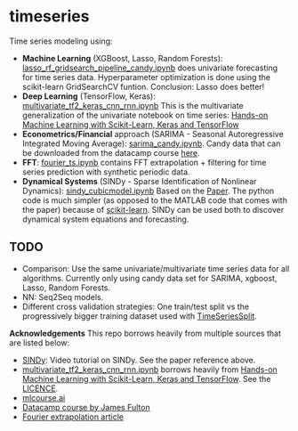 # timeseries

Time series modeling using:
 - **Machine Learning** (XGBoost, Lasso, Random Forests): [lasso_rf_gridsearch_pipeline_candy.ipynb](lasso_rf_gridsearch_pipeline_candy.ipynb) does univariate forecasting for time series data. Hyperparameter optimization is done using the scikit-learn GridSearchCV funtion. Conclusion: Lasso does better!
 - **Deep Learning** (TensorFlow, Keras): [multivariate_tf2_keras_cnn_rnn.ipynb](multivariate_tf2_keras_cnn_rnn.ipynb) 
 This is the multivariate generalization of the univariate notebook on time series:
[Hands-on Machine Learning with Scikit-Learn, Keras and TensorFlow](https://github.com/ageron/handson-ml2/blob/master/15_processing_sequences_using_rnns_and_cnns.ipynb)
 - **Econometrics/Financial** approach (SARIMA - Seasonal Autoregressive Integrated Moving Average): [sarima_candy.ipynb](sarima_candy.ipynb). Candy data that can be downloaded from the datacamp course [here](https://www.datacamp.com/courses/forecasting-using-arima-models-in-python). 
 - **FFT**: [fourier_ts.ipynb](fourier_ts.ipynb) contains FFT extrapolation + filtering for time series prediction with synthetic periodic data.
 - **Dynamical Systems** (SINDy - Sparse Identification of Nonlinear Dynamics): [sindy_cubicmodel.ipynb](sindy_cubicmodel.ipynb) Based on the [Paper](https://www.pnas.org/content/113/15/3932). The python code is much simpler (as opposed to the MATLAB code that comes with the paper) because of [scikit-learn](https://github.com/scikit-learn/scikit-learn). SINDy can be used both to discover dynamical system equations and forecasting.

## TODO
 - Comparison: Use the same univariate/multivariate time series data for all algorithms. Currently only using candy data set for SARIMA, xgboost, Lasso, Random Forests.
 - NN: Seq2Seq models.
 - Different cross validation strategies: One train/test split vs the progressively bigger training dataset used with [TimeSeriesSplit](https://scikit-learn.org/stable/modules/generated/sklearn.model_selection.TimeSeriesSplit.html).

**Acknowledgements**
This repo borrows heavily from multiple sources that are listed below:
 - [SINDy](https://www.youtube.com/watch?v=gSCa78TIldg&t=1114s): Video tutorial on SINDy. See the paper reference above.
 - [multivariate_tf2_keras_cnn_rnn.ipynb](multivariate_tf2_keras_cnn_rnn.ipynb) borrows heavily from [Hands-on Machine Learning with Scikit-Learn, Keras and TensorFlow](https://github.com/ageron/handson-ml2/blob/master/15_processing_sequences_using_rnns_and_cnns.ipynb). See the [LICENCE](https://github.com/ageron/handson-ml2/blob/master/LICENSE).
 - [mlcourse.ai](https://mlcourse.ai/articles/topic9-part1-time-series/)
 - [Datacamp course by James Fulton](https://www.datacamp.com/courses/forecasting-using-arima-models-in-python)
 - [Fourier extrapolation article](https://www.kdnuggets.com/2016/11/combining-different-methods-create-advanced-time-series-prediction.html)
 
